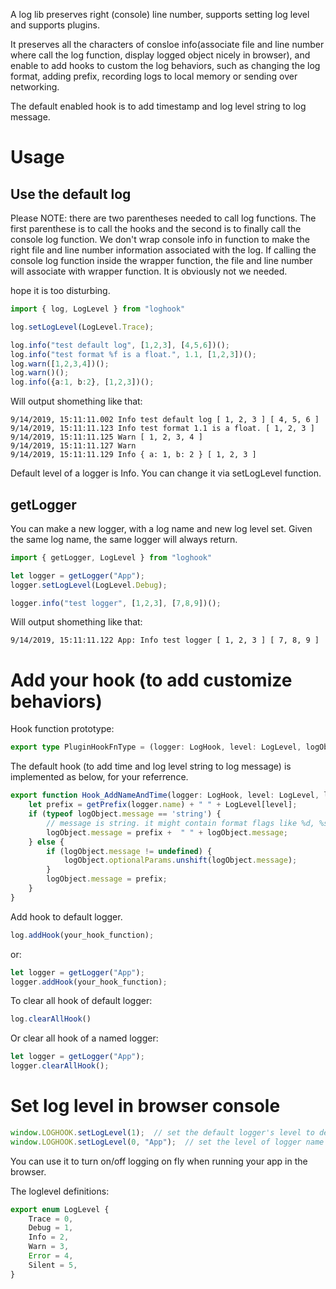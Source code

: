 A log lib preserves right (console) line number, supports setting log level and supports plugins.

It preserves all the characters of consloe info(associate file and line number where call
the log function, display logged object nicely in browser), and enable to add hooks to
custom the log behaviors, such as changing the log format, adding prefix, recording logs
to local memory or sending over networking.

The default enabled hook is to add timestamp and log level string to log message.

# Usage

## Use the default log

Please NOTE: there are two parentheses needed to call log functions. The first
parenthese is to call the hooks and the second is to finally call the console log
function. We don't wrap console info in function to make the right file and line
number information associated with the log. If calling the console log function
inside the wrapper function, the file and line number will associate with wrapper
function. It is obviously not we needed.

hope it is too disturbing.


```ts
import { log, LogLevel } from "loghook"

log.setLogLevel(LogLevel.Trace);

log.info("test default log", [1,2,3], [4,5,6])();
log.info("test format %f is a float.", 1.1, [1,2,3])();
log.warn([1,2,3,4])();
log.warn()();
log.info({a:1, b:2}, [1,2,3])();
```

Will output shomething like that:
```
9/14/2019, 15:11:11.002 Info test default log [ 1, 2, 3 ] [ 4, 5, 6 ]
9/14/2019, 15:11:11.123 Info test format 1.1 is a float. [ 1, 2, 3 ]
9/14/2019, 15:11:11.125 Warn [ 1, 2, 3, 4 ]
9/14/2019, 15:11:11.127 Warn
9/14/2019, 15:11:11.129 Info { a: 1, b: 2 } [ 1, 2, 3 ]
```

Default level of a logger is Info. You can change it via setLogLevel function.

## getLogger

You can make a new logger, with a log name and new log level set.
Given the same log name, the same logger will always return.

```ts
import { getLogger, LogLevel } from "loghook"

let logger = getLogger("App");
logger.setLogLevel(LogLevel.Debug);

logger.info("test logger", [1,2,3], [7,8,9])();
```

Will output shomething like that:
```
9/14/2019, 15:11:11.122 App: Info test logger [ 1, 2, 3 ] [ 7, 8, 9 ]
```

# Add your hook (to add customize behaviors)

Hook function prototype:
```ts
export type PluginHookFnType = (logger: LogHook, level: LogLevel, logObject: LogObject) => void;
```

The default hook (to add time and log level string to log message) is
implemented as below, for your referrence.
```ts
export function Hook_AddNameAndTime(logger: LogHook, level: LogLevel, logObject: LogObject): void {
    let prefix = getPrefix(logger.name) + " " + LogLevel[level];
    if (typeof logObject.message == 'string') {
        // message is string. it might contain format flags like %d, %s
        logObject.message = prefix +  " " + logObject.message;
    } else {
        if (logObject.message != undefined) {
            logObject.optionalParams.unshift(logObject.message);
        }
        logObject.message = prefix;
    }
}
```

Add hook to default logger.

```ts
log.addHook(your_hook_function);
```
or:
```ts
let logger = getLogger("App");
logger.addHook(your_hook_function);

```

To clear all hook of default logger:
```ts
log.clearAllHook()
```

Or clear all hook of a named logger:
```ts
let logger = getLogger("App");
logger.clearAllHook();

```


# Set log level in browser console

```ts
window.LOGHOOK.setLogLevel(1);  // set the default logger's level to debug
window.LOGHOOK.setLogLevel(0, "App");  // set the level of logger name "App" to trace
```

You can use it to turn on/off logging on fly when running your app in the
browser.


The loglevel definitions:
```ts
export enum LogLevel {
    Trace = 0,
    Debug = 1,
    Info = 2,
    Warn = 3,
    Error = 4,
    Silent = 5,
}
```

